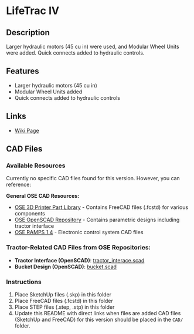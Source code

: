 # LifeTrac IV

## Description
Larger hydraulic motors (45 cu in) were used, and Modular Wheel Units were added. Quick connects added to hydraulic controls.

## Features
- Larger hydraulic motors (45 cu in)
- Modular Wheel Units added
- Quick connects added to hydraulic controls

## Links
- [Wiki Page](https://wiki.opensourceecology.org/wiki/LifeTrac_IV)

## CAD Files

### Available Resources
Currently no specific CAD files found for this version. However, you can reference:

**General OSE CAD Resources:**
- [OSE 3D Printer Part Library](https://github.com/OpenSourceEcology/3D-Printer-Part-Library) - Contains FreeCAD files (.fcstd) for various components
- [OSE OpenSCAD Repository](https://github.com/OpenSourceEcology/OpenSCAD) - Contains parametric designs including tractor interface
- [OSE RAMPS 1.4](https://github.com/OpenSourceEcology/RAMPS_1.4) - Electronic control system CAD files

### Tractor-Related CAD Files from OSE Repositories:
- **Tractor Interface (OpenSCAD)**: [tractor_interace.scad](https://raw.githubusercontent.com/OpenSourceEcology/OpenSCAD/c1e08b996b10f4922244565ce13293ec50e64600/tractor_interace.scad)
- **Bucket Design (OpenSCAD)**: [bucket.scad](https://raw.githubusercontent.com/OpenSourceEcology/OpenSCAD/c1e08b996b10f4922244565ce13293ec50e64600/bucket.scad)

### Instructions
1. Place SketchUp files (.skp) in this folder
2. Place FreeCAD files (.fcstd) in this folder
3. Place STEP files (.step, .stp) in this folder
4. Update this README with direct links when files are added
CAD files (SketchUp and FreeCAD) for this version should be placed in the `CAD/` folder.